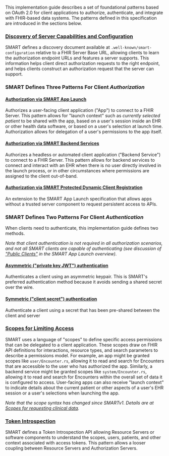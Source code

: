 This implementation guide describes a set of foundational patterns based on OAuth 2.0 for client applications to authorize, authenticate, and integrate with FHIR-based data systems. The patterns defined in this specification are introduced in the sections below.

### [Discovery of Server Capabilities and Configuration](conformance.html)

SMART defines a discovery document available at `.well-known/smart-configuration` relative to a FHIR Server Base URL, allowing clients to learn the authorization endpoint URLs and features a server supports. This information helps client direct authorization requests to the right endpoint, and helps clients construct an authorization request that the server can support.

### SMART Defines Three Patterns For Client *Authorization*

#### [Authorization via **SMART App Launch**](app-launch.html)

Authorizes a user-facing client application ("App") to connect to a FHIR Server. This pattern allows for "launch context" such as *currently selected patient* to be shared with the app, based on a user's session inside an EHR or other health data software, or based on a user's selection at launch time. Authorization allows for delegation of a user's permissions to the app itself. 

#### [Authorization via **SMART Backend Services**](backend-services.html)

Authorizes a headless or automated client application ("Backend Service") to connect to a FHIR Server. This pattern allows for backend services to connect and interact with an EHR when there is no user directly involved in the launch process, or in other circumstances where permissions are assigned to the client out-of-band.

#### [Authorization via **SMART Protected Dynamic Client Registration**](public-dynreg.html)

An extension to the SMART App Launch specification that allows apps without a trusted server component to request persistent access to APIs.


### SMART Defines Two Patterns For Client *Authentication*

When clients need to authenticate, this implementation guide defines two methods.

*Note that client authentication is not required in all authorization scenarios, and not all SMART clients are capable of authenticating (see discussion of ["Public Clients"](app-launch.html#support-for-public-and-confidential-apps) in the SMART App Launch overview).*

#### **[Asymmetric ("private key JWT") authentication](client-confidential-asymmetric.html)**

Authenticates a client using an asymmetric keypair. This is SMART's preferred authentication method because it avoids sending a shared secret over the wire.


#### **[Symmetric ("client secret") authentication](client-confidential-symmetric.html)**

Authenticate a client using a secret that has been pre-shared between the client and server


### [Scopes for Limiting Access](scopes-and-launch-context.html)

SMART uses a language of "scopes" to define specific access permissions that can be delegated to a client application. These scopes draw on FHIR API definitions for interactions, resource types, and search parameters to describe a permissions model. For example, an app might be granted scopes like `user/Encounter.rs`, allowing it to read and search for Encounters that are accessible to the user who has authorized the app. Similarly, a backend service might be granted scopes like `system/Encounter.rs`, allowing it to read and search for Encounters within the overall set of data it is configured to access. User-facing apps can also receive "launch context" to indicate details about the current patient or other aspects of a user's EHR session or a user's selections when launching the app.

*Note that the scope syntax has changed since SMARTv1. Details are at [Scopes for requesting clinical data](scopes-and-launch-context.html#scopes-for-requesting-clinical-data).*

### [Token Introspection](token-introspection.html)

SMART defines a Token Introspection API allowing Resource Servers or software components to understand the scopes, users, patients, and other context associated with access tokens. This pattern allows a looser coupling between Resource Servers and Authorization Servers.
